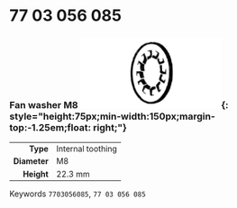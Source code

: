 # 77 03 056 085

### Fan washer M8 ![](../assets/images/parts/fan_washer_int.png){: style="height:75px;min-width:150px;margin-top:-1.25em;float: right;"}

|   |   |
|---:|---|
**Type** | Internal toothing
**Diameter** | M8
**Height** |22.3 mm

Keywords `7703056085`, `77 03 056 085`
